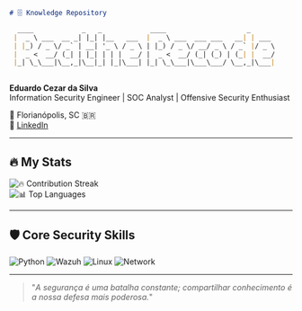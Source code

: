 ```md
# 🗄️ Knowledge Repository

  ____            _   _            ____                    _          
 |  _ \ ___  __ _| |_| |__   ___  |  _ \ ___  ___ ___   __| | ___     
 | |_) / _ \/ _` | __| '_ \ / _ \ | |_) / _ \/ __/ _ \ / _` |/ _ \    
 |  _ <  __/ (_| | |_| | | |  __/ |  _ <  __/ (_| (_) | (_| |  __/    
 |_| \_\___|\__,_|\__|_| |_|\___| |_| \_\___|\___\___/ \__,_|\___|    
                                                                       
```

**Eduardo Cezar da Silva**  
Information Security Engineer | SOC Analyst | Offensive Security Enthusiast

📍 Florianópolis, SC 🇧🇷  
🔗 [LinkedIn](https://www.linkedin.com/in/eduardo-cezar-da-silva-b1510b179/)

---

## 🔥 My Stats

![🔥 Contribution Streak](https://github-readme-streak-stats.herokuapp.com?user=eduardocs2001&theme=dark&hide_border=true&background=000000&ring=FF4500&fire=FF4500)  
![📊 Top Languages](https://github-readme-stats.vercel.app/api/top-langs/?username=eduardocs2001&layout=compact&theme=dark&hide_border=true)

---

## 🛡️ Core Security Skills

![Python](https://img.shields.io/badge/Python-%233776AB.svg?style=for-the-badge&logo=python) ![Wazuh](https://img.shields.io/badge/Wazuh-263238?style=for-the-badge) ![Linux](https://img.shields.io/badge/Linux-FCC624?style=for-the-badge&logo=linux) ![Network](https://img.shields.io/badge/Network-00ADEF?style=for-the-badge)

---

> "_A segurança é uma batalha constante; compartilhar conhecimento é a nossa defesa mais poderosa._"
```

